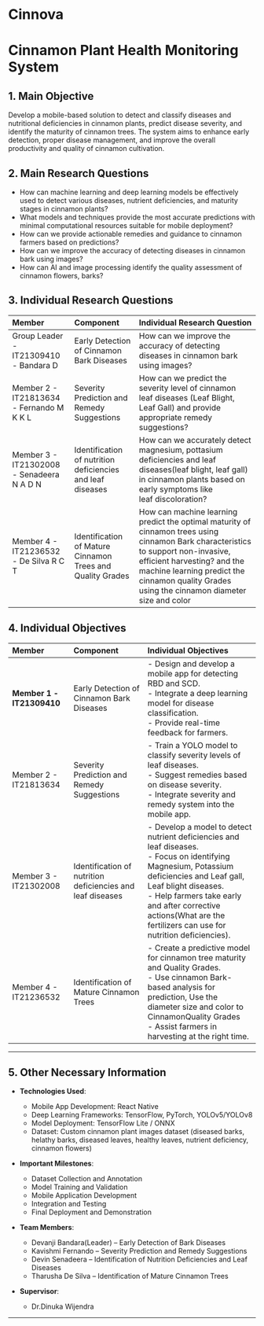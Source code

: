 # Cinnova
# Cinnamon Plant Health Monitoring System

## 1. Main Objective

Develop a mobile-based solution to detect and classify diseases and nutritional deficiencies in cinnamon plants, predict disease severity, and identify the maturity of cinnamon trees. The system aims to enhance early detection, proper disease management, and improve the overall productivity and quality of cinnamon cultivation.



## 2. Main Research Questions
- How can machine learning and deep learning models be effectively used to detect various diseases, nutrient deficiencies, and maturity stages in cinnamon plants?
- What models and techniques provide the most accurate predictions with minimal computational resources suitable for mobile deployment?
- How can we provide actionable remedies and guidance to cinnamon farmers based on predictions?
- How can we improve the accuracy of detecting diseases in cinnamon  bark using images?        
- How can AI and image processing identify the quality assessment of cinnamon flowers, barks?



## 3. Individual Research Questions

| Member               | Component                                | Individual Research Question |
| :-----               | :---------                               | :--------------------- |
| Group Leader - IT21309410 - Bandara D | Early Detection of Cinnamon Bark Diseases | How can we improve the accuracy of detecting diseases in cinnamon  bark using images?
| Member 2 - IT21813634 - Fernando M K K L | Severity Prediction and Remedy Suggestions | How can we predict the severity level of cinnamon leaf diseases (Leaf Blight, Leaf Gall) and provide appropriate remedy suggestions?           |
| Member 3   - IT21302008 - Senadeera N A D N | Identification of nutrition deficiencies and leaf diseases | How can we accurately detect magnesium, pottasium deficiencies and leaf diseases(leaf blight, leaf gall) in cinnamon plants based on early symptoms like leaf discoloration? |
| Member 4  - IT21236532 - De Silva R C T  | Identification of Mature Cinnamon Trees and Quality Grades | How can machine learning predict the optimal maturity of cinnamon trees using cinnamon Bark characteristics to support non-invasive, efficient harvesting? and  the machine learning predict the cinnamon quality Grades using the cinnamon diameter size and color  |


## 4. Individual Objectives

| Member | Component | Individual Objectives |
| :----- | :--------- | :--------------------- |
| **Member 1 -IT21309410** | Early Detection of Cinnamon Bark Diseases | - Design and develop a mobile app for detecting RBD and SCD.<br>- Integrate a deep learning model for disease classification.<br>- Provide real-time feedback for farmers. |
| Member 2 -  IT21813634 | Severity Prediction and Remedy Suggestions | - Train a YOLO model to classify severity levels of leaf diseases.<br>- Suggest remedies based on disease severity.<br>- Integrate severity and remedy system into the mobile app. |
| Member 3 - IT21302008  | Identification of nutrition deficiencies and leaf diseases | - Develop a model to detect nutrient deficiencies and leaf diseases.<br>- Focus on identifying Magnesium, Potassium deficiencies and Leaf gall, Leaf blight diseases.<br>- Help farmers take early and after corrective actions(What are the fertilizers can use for nutrition deficiencies). |
| Member 4 - IT21236532 | Identification of Mature Cinnamon Trees | - Create a predictive model for cinnamon tree maturity and Quality Grades.<br>- Use cinnamon Bark-based analysis for prediction, Use the diameter size and color to CinnamonQuality Grades <br>- Assist farmers in harvesting at the right time. |

---

## 5. Other Necessary Information

- **Technologies Used**:
  - Mobile App Development: React Native
  - Deep Learning Frameworks: TensorFlow, PyTorch, YOLOv5/YOLOv8
  - Model Deployment: TensorFlow Lite / ONNX
  - Dataset: Custom cinnamon plant images dataset (diseased barks, helathy barks, diseased leaves, healthy leaves, nutrient deficiency, cinnamon flowers)

- **Important Milestones**:
  - Dataset Collection and Annotation 
  - Model Training and Validation 
  - Mobile Application Development 
  - Integration and Testing 
  - Final Deployment and Demonstration 

- **Team Members**:
  - Devanji Bandara(Leader) – Early Detection of Bark Diseases
  - Kavishmi Fernando – Severity Prediction and Remedy Suggestions
  - Devin Senadeera – Identification of Nutrition Deficiencies and Leaf Diseases
  - Tharusha De Silva – Identification of Mature Cinnamon Trees

- **Supervisor**:
  - Dr.Dinuka Wijendra

---
